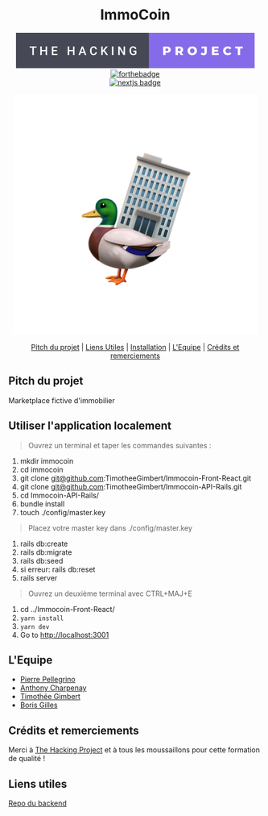 <div align='center'>

# ImmoCoin

[![THP Badge](https://raw.githubusercontent.com/Beygs/Beygs/main/assets/the-hacking-project-badge.svg)](https://www.thehackingproject.org/)
[![forthebadge](https://forthebadge.com/images/badges/built-with-love.svg)](https://forthebadge.com)<br />
[![nextjs badge](https://img.shields.io/badge/next.js-000000?style=for-the-badge&logo=nextdotjs&logoColor=white)](https://nextjs.org/)

[![Logo](https://raw.githubusercontent.com/Beygs/Beygs/main/assets/Immocoincoin%20(1).png)](https://immocoincoin.herokuapp.com)

[Pitch du projet](#pitch-du-projet) | 
[Liens Utiles](#liens-utiles) | 
[Installation](#installation) | 
[L'Equipe](#lequipe) | 
[Crédits et remerciements](#crédits-et-remerciements)

</div>

## Pitch du projet

Marketplace fictive d'immobilier


## Utiliser l'application localement
> Ouvrez un terminal et taper les commandes suivantes :
1. mkdir immocoin
1. cd immocoin
1. git clone git@github.com:TimotheeGimbert/Immocoin-Front-React.git
1. git clone git@github.com:TimotheeGimbert/Immocoin-API-Rails.git
1. cd Immocoin-API-Rails/
1. bundle install
1. touch ./config/master.key
> Placez votre master key dans ./config/master.key
1. rails db:create
1. rails db:migrate
1. rails db:seed
1. si erreur: rails db:reset
1. rails server
> Ouvrez un deuxième terminal avec CTRL+MAJ+E
1. cd ../Immocoin-Front-React/
1. `yarn install`
1. `yarn dev`
1. Go to [http://localhost:3001](http://localhost:3001)


## L'Equipe

- [Pierre Pellegrino](https://github.com/pierre-pellegrino)
- [Anthony Charpenay](https://github.com/talmidiel)
- [Timothée Gimbert](https://github.com/TimotheeGimbert)
- [Boris Gilles](https://github.com/Beygs)

## Crédits et remerciements

Merci à [The Hacking Project](https://www.thehackingproject.org/) et à tous les moussaillons pour cette formation de qualité !

## Liens utiles

[Repo du backend](https://github.com/TimotheeGimbert/Immocoin-API-Rails)
